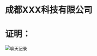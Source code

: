 # 成都XXX科技有限公司
# 证明：
![聊天记录]("http://www.jerryjiang.cn/media/ap/%E5%85%B3%E4%BA%8E%E9%83%91%E5%B7%9E%E7%9A%84%E8%AE%B0%E5%BF%86.png)
